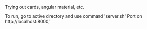 Trying out cards, angular material, etc.

To run, go to active directory and use command 'server.sh'
Port on http://localhost:8000/